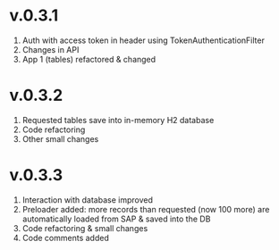# v.0.3.1

1. Auth with access token in header using TokenAuthenticationFilter
2. Changes in API
3.  App 1 (tables) refactored & changed

# v.0.3.2

1. Requested tables save into in-memory H2 database
2. Code refactoring
3. Other small changes

# v.0.3.3

1. Interaction with database improved
2. Preloader added: more records than requested (now 100 more) are automatically loaded from SAP & saved into the DB
3. Code refactoring & small changes
4. Code comments added